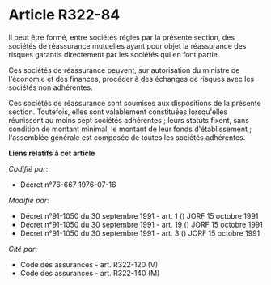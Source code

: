 # Article R322-84

Il peut être formé, entre sociétés régies par la présente section, des sociétés de réassurance mutuelles ayant pour objet la
réassurance des risques garantis directement par les sociétés qui en font partie.

Ces sociétés de réassurance peuvent, sur autorisation du ministre de l'économie et des finances, procéder à des échanges de
risques avec les sociétés non adhérentes.

Ces sociétés de réassurance sont soumises aux dispositions de la présente section. Toutefois, elles sont valablement
constituées lorsqu'elles réunissent au moins sept sociétés adhérentes ; leurs statuts fixent, sans condition de montant
minimal, le montant de leur fonds d'établissement ; l'assemblée générale est composée de toutes les sociétés adhérentes.

**Liens relatifs à cet article**

_Codifié par_:

  - Décret n°76-667 1976-07-16

_Modifié par_:

  - Décret n°91-1050 du 30 septembre 1991 - art. 1 () JORF 15 octobre 1991
  - Décret n°91-1050 du 30 septembre 1991 - art. 19 () JORF 15 octobre 1991
  - Décret n°91-1050 du 30 septembre 1991 - art. 3 () JORF 15 octobre 1991

_Cité par_:

  - Code des assurances - art. R322-120 (V)
  - Code des assurances - art. R322-140 (M)
